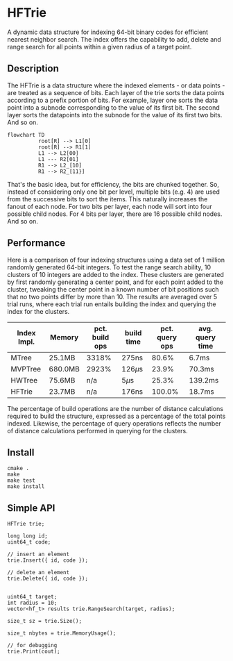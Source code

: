 #					 HFTrie 

A dynamic data structure for indexing 64-bit binary codes for
efficient nearest neighbor search.  The index offers the capability
to add, delete and range search for all points within a given radius
of a target point. 


## 	              Description

The HFTrie is a data structure where the indexed elements - or data points - are
treated as a sequence of bits.  Each layer of the trie sorts the data points according
to a prefix portion of bits.  For example, layer one sorts the data point into a subnode
corresponding to the value of its first bit.  The second layer sorts the datapoints into
the subnode for the value of its first two bits.  And so on.  

```mermaid
flowchart TD
		  root[R] --> L1[0]
		  root[R] --> R1[1]
		  L1 --> L2[00]
		  L1 --- R2[01]
		  R1 --> L2_[10]
		  R1 --> R2_[11}]
```

That's the basic idea, but for efficiency, the bits are chunked together. So, instead
of considering only one bit per level, multiple bits (e.g. 4) are used from the successive
bits to sort the items.  This naturally increases the fanout of each node.  For two bits
per layer, each node will sort into four possible child nodes.  For 4 bits per layer, there
are 16 possible child nodes.  And so on. 



## 		  		  Performance

Here is a comparison of four indexing structures using a data set of 1 million randomly
generated 64-bit integers.  To test the range search ability,  10 clusters of 10
integers are added to the index.  These clusters are generated by first randomly generating a center
point, and for each point added to the cluster, tweaking the center point in a known number
of bit positions such that no two points differ by more than 10.  The results are
averaged over 5 trial runs, where each trial run entails building the index and querying the
index for the clusters.  


| Index Impl. |  Memory  | pct. build ops | build time  | pct. query ops | avg. query time | 
|-------------|----------|----------------|-------------|----------------|-----------------|
|   MTree     |  25.1MB  |    3318%       |   275ns     |     80.6%      |        6.7ms    |
|   MVPTree   | 680.0MB  |    2923%       |   126$\mu$s |     23.9%      |       70.3ms    |
|   HWTree    |  75.6MB  |     n/a        |     5$\mu$s |     25.3%      |      139.2ms    |
|   HFTrie    |  23.7MB  |     n/a        |   176ns     |    100.0%      |       18.7ms    |


The percentage of build operations are the number of distance calculations required to build the
structure, expressed as a percentage of the total points indexed.  Likewise, the percentage of
query operations reflects the number of distance calculations performed in querying for the clusters.


##                  Install

```
cmake .
make
make test
make install
```

##                 Simple API

```
HFTrie trie;

long long id;
uint64_t code;

// insert an element
trie.Insert({ id, code });

// delete an element
trie.Delete({ id, code });


uint64_t target;
int radius = 10;
vector<hf_t> results trie.RangeSearch(target, radius);

size_t sz = trie.Size();

size_t nbytes = trie.MemoryUsage();

// for debugging
trie.Print(cout);

```

